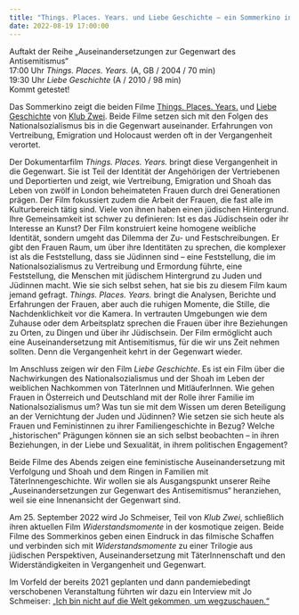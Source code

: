 ```yaml
---
title: "Things. Places. Years. und Liebe Geschichte – ein Sommerkino in der kosmotique"
date: 2022-08-19 17:00:00
---
```


Auftakt der Reihe „Auseinandersetzungen zur Gegenwart des Antisemitismus“
<br>17:00 Uhr *Things. Places. Years.* (A, GB / 2004 / 70 min)
<br>19:30 Uhr *Liebe Geschichte* (A / 2010 / 98 min)
<br>Kommt getestet!


Das Sommerkino zeigt die beiden Filme [Things. Places. Years.](https://www.sixpackfilm.com/de/catalogue/1238/) und [Liebe Geschichte](https://dok.at/film/liebe-geschichte/) von [Klub Zwei](http://www.klubzwei.at/). Beide Filme setzen sich mit den Folgen des Nationalsozialismus bis in die Gegenwart auseinander. Erfahrungen von Vertreibung, Emigration und Holocaust werden oft in der Vergangenheit verortet.

Der Dokumentarfilm *Things. Places. Years.* bringt diese Vergangenheit in die Gegenwart. Sie ist Teil der Identität der Angehörigen der Vertriebenen und Deportierten und zeigt, wie Vertreibung, Emigration und Shoah das Leben von zwölf in London beheimateten Frauen durch drei Generationen prägen. Der Film fokussiert zudem die Arbeit der Frauen, die fast alle im Kulturbereich tätig sind. Viele von ihnen haben einen jüdischen Hintergrund. Ihre Gemeinsamkeit ist schwer zu definieren: Ist es das Jüdischsein oder ihr Interesse an Kunst? Der Film konstruiert keine homogene weibliche Identität, sondern umgeht das Dilemma der Zu- und Festschreibungen. Er gibt den Frauen Raum, um über ihre Identitäten zu sprechen, die komplexer ist als die Feststellung, dass sie Jüdinnen sind – eine Feststellung, die im Nationalsozialismus zu Vertreibung und Ermordung führte, eine Feststellung, die Menschen mit jüdischem Hintergrund zu Juden und Jüdinnen macht. Wie sie sich selbst sehen, hat sie bis zu diesem Film kaum jemand gefragt. *Things. Places. Years.* bringt die Analysen, Berichte und Erfahrungen der Frauen, aber auch die ruhigen Momente, die Stille, die Nachdenklichkeit vor die Kamera. In vertrauten Umgebungen wie dem Zuhause oder dem Arbeitsplatz sprechen die Frauen über ihre Beziehungen zu Orten, zu Dingen und über ihr Jüdischsein. Der Film ermöglicht auch eine Auseinandersetzung mit Antisemitismus, für die wir uns Zeit nehmen sollten. Denn die Vergangenheit kehrt in der Gegenwart wieder.

Im Anschluss zeigen wir den Film *Liebe Geschichte*. Es ist ein Film über die Nachwirkungen des Nationalsozialismus und der Shoah im Leben der weiblichen Nachkommen von TäterInnen und MitläuferInnen. Wie gehen Frauen in Österreich und Deutschland mit der Rolle ihrer Familie im Nationalsozialismus um? Was tun sie mit dem Wissen um deren Beteiligung an der Vernichtung der Juden und Jüdinnen? Wie setzen sie sich heute als Frauen und Feministinnen zu ihrer Familiengeschichte in Bezug? Welche „historischen“ Prägungen können sie an sich selbst beobachten – in ihren Beziehungen, in der Liebe und Sexualität, in ihrem politischen Engagement?

Beide Filme des Abends zeigen eine feministische Auseinandersetzung mit Verfolgung und Shoah und dem Ringen in Familien mit TäterInnengeschichte. Wir wollen sie als Ausgangspunkt unserer Reihe „Auseinandersetzungen zur Gegenwart des Antisemitismus“ heranziehen, weil sie eine Innenansicht der Gegenwart sind.

Am 25. September 2022 wird Jo Schmeiser, Teil von *Klub Zwei*, schließlich ihren aktuellen Film *Widerstandsmomente* in der kosmotique zeigen. Beide Filme des Sommerkinos geben einen Eindruck in das filmische Schaffen und verbinden sich mit *Widerstandsmomente* zu einer Trilogie aus jüdischen Perspektiven, Auseinandersetzung mit TäterInnenschaft und den Widerständigkeiten in Vergangenheit und Gegenwart.

Im Vorfeld der bereits 2021 geplanten und dann pandemiebedingt verschobenen Veranstaltung führten wir dazu ein Interview mit Jo Schmeiser: [„Ich bin nicht auf die Welt gekommen, um wegzuschauen.“](http://kosmotique.org/texts/2021-10-27-Widerstandsmomente-Interview.html)
